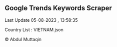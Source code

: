 

## Google Trends Keywords Scraper 
 
Last Update 05-08-2023 , 13:58:35

Country List :
VIETNAM.json



© Abdul Muttaqin 
